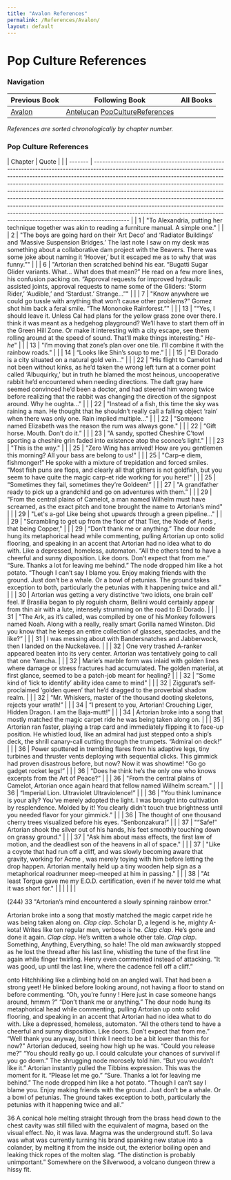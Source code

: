 ```yaml
---
title: "Avalon References"
permalink: /References/Avalon/
layout: default
---
```



# Pop Culture References

### Navigation
| Previous Book | Following Book | All Books |
|---|---|---|
| [Avalon](Avalon.md) | [Antelucan](Antelucan.md) [PopCultureReferences](../PopCultureReferences.md) |


_References are sorted chronologically by chapter number._

### Pop Culture References


| Chapter | Quote                                                                                                                                                                                                                                                                                                                                                                                                                                                                                                                                                                                                                                                         |     |
| ------- | ------------------------------------------------------------------------------------------------------------------------------------------------------------------------------------------------------------------------------------------------------------------------------------------------------------------------------------------------------------------------------------------------------------------------------------------------------------------------------------------------------------------------------------------------------------------------------------------------------------------------------------------------------------- |
| 1       | "To Alexandria, putting her technique together was akin to reading a furniture manual. A simple one."                                                                                                                                                                                                                                                                                                                                                                                                                                                                                                                                                         |     |
| 2       | "The boys are going hard on their ‘Art Deco’ and ‘Radiator Buildings’ and ‘Massive Suspension Bridges.’ The last note I saw on my desk was something about a collaborative dam project with the Beavers. There was some joke about naming it ‘Hoover,’ but it escaped me as to why that was funny.”"                                                                                                                                                                                                                                                                                                                                                          |     |
| 6       | "Artorian then scratched behind his ear. “Bugatti Sugar Glider variants. What… What does that mean?” He read on a few more lines, his confusion packing on. “Approval requests for improved hydraulic assisted joints, approval requests to name some of the Gliders: ‘Storm Rider,’ ‘Audible,’ and ‘Stardust.’ Strange…”"                                                                                                                                                                                                                                                                                                                                    |     |
| 7       | "Know anywhere we could go tussle with anything that won’t cause other problems?” Gomez shot him back a feral smile. “The Mononoke Rainforest.”"                                                                                                                                                                                                                                                                                                                                                                                                                                                                                                              |     |
| 13      | "“Yes, I should leave it. Unless Cal had plans for the yellow grass zone over there. I think it was meant as a hedgehog playground? We’ll have to start them off in the Green Hill Zone. Or make it interesting with a city escape, see them rolling around at the speed of sound. That’ll make things interesting.” *He-he*"                                                                                                                                                                                                                                                                                                                                 |     |
| 13      | "I’m moving that zone’s plan over one tile. I’ll combine it with the rainbow roads."                                                                                                                                                                                                                                                                                                                                                                                                                                                                                                                                                                          |     |
| 14      | “Looks like Shin’s soup to me.”                                                                                                                                                                                                                                                                                                                                                                                                                                                                                                                                                                                                                               |     |
| 15      | "El Dorado is a city situated on a natural gold vein..."                                                                                                                                                                                                                                                                                                                                                                                                                                                                                                                                                                                                      |     |
| 22      | "His flight to Camelot had not been without kinks, as he’d taken the wrong left turn at a corner point called ‘Albuquirky,’ but in truth he blamed the most heinous, uncooperative rabbit he’d encountered when needing directions. The daft gray hare seemed convinced he’d been a doctor, and had steered him wrong twice before realizing that the rabbit was changing the direction of the signpost around. Why he oughta…"                                                                                                                                                                                                                               |     |
| 22      | "Instead of a fish, this time the sky was raining a man. He thought that he shouldn’t really call a falling object ‘rain’ when there was only one. Rain implied multiple…"                                                                                                                                                                                                                                                                                                                                                                                                                                                                                    |     |
| 22      | "Someone named Elizabeth was the reason the rum was always gone."                                                                                                                                                                                                                                                                                                                                                                                                                                                                                                                                                                                             |     |
| 22      | “Gift horse. Mouth. Don’t do it.”                                                                                                                                                                                                                                                                                                                                                                                                                                                                                                                                                                                                                             |     |
| 23      | "A sandy, spotted Cheshire C’towl sporting a cheshire grin faded into existence atop the sconce’s light."                                                                                                                                                                                                                                                                                                                                                                                                                                                                                                                                                     |     |
| 23      | "This is the way."                                                                                                                                                                                                                                                                                                                                                                                                                                                                                                                                                                                                                                            |     |
| 25      | "Zero Wing has arrived! How are you gentlemen this morning? All your bass are belong to us!"                                                                                                                                                                                                                                                                                                                                                                                                                                                                                                                                                                  |     |
| 25      | "Carp-e diem, fishmonger!” He spoke with a mixture of trepidation and forced smiles. “Most fish puns are flops, and clearly all that glitters is not goldfish, but you seem to have quite the magic carp-et ride working for you here!"                                                                                                                                                                                                                                                                                                                                                                                                                       |     |
| 25      | “Sometimes they fail, sometimes they’re Goldeen!”                                                                                                                                                                                                                                                                                                                                                                                                                                                                                                                                                                                                             |     |
| 27      | "A grandfather ready to pick up a grandchild and go on adventures with them.”                                                                                                                                                                                                                                                                                                                                                                                                                                                                                                                                                                                 |     |
| 29      | "From the central plains of Camelot, a man named Wilhelm must have screamed, as the exact pitch and tone brought the name to Artorian’s mind"                                                                                                                                                                                                                                                                                                                                                                                                                                                                                                                 |     |
| 29      | "Let's a-go! Like being shot upwards through a green pipeline..."                                                                                                                                                                                                                                                                                                                                                                                                                                                                                                                                                                                             |     |
| 29      | "Scrambling to get up from the floor of that Tier, the Node of Aeris , that being Copper,"                                                                                                                                                                                                                                                                                                                                                                                                                                                                                                                                                                    |     |
| 29      | “Don’t thank me or anything.” The dour node hung its metaphorical head while commenting, pulling Artorian up onto solid flooring, and speaking in an accent that Artorian had no idea what to do with. Like a depressed, homeless, automaton. “All the others tend to have a cheerful and sunny disposition. Like doors. Don’t expect that from me.” “Sure. Thanks a lot for leaving me behind.” The node dropped him like a hot potato. “Though I can’t say I blame you. Enjoy making friends with the ground. Just don’t be a whale. Or a bowl of petunias. The ground takes exception to both, particularly the petunias with it happening twice and all.” |     |
| 30      | Artorian was getting a very distinctive ‘two idiots, one brain cell’ feel. If Brasilia began to ply roguish charm, Bellini would certainly appear from thin air with a lute, intensely strumming on the road to El Dorado.                                                                                                                                                                                                                                                                                                                                                                                                                                    |     |
| 31      | "The Ark, as it’s called, was compiled by one of his Monkey followers named Noah. Along with a really, really smart Gorilla named Winston. Did you know that he keeps an entire collection of glasses, spectacles, and the like?”                                                                                                                                                                                                                                                                                                                                                                                                                             |     |
| 31      | I was messing about with Bandersnatches and Jabberwock, then I landed on the Nuckelavee.                                                                                                                                                                                                                                                                                                                                                                                                                                                                                                                                                                      |     |
| 32      | One very trashed A-ranker appeared beaten into its very center. Artorian was tentatively going to call that one Yamcha.                                                                                                                                                                                                                                                                                                                                                                                                                                                                                                                                       |     |
| 32      | Marie’s marble form was inlaid with golden lines where damage or stress fractures had accumulated. The golden material, at first glance, seemed to be a patch-job meant for healing?                                                                                                                                                                                                                                                                                                                                                                                                                                                                          |     |
| 32      | "Some kind of ‘lick to identify’ ability idea came to mind"                                                                                                                                                                                                                                                                                                                                                                                                                                                                                                                                                                                                   |     |
| 32      | Ziggurat’s self-proclaimed ‘golden queen’ that he’d dragged to the proverbial shadow realm.                                                                                                                                                                                                                                                                                                                                                                                                                                                                                                                                                                   |     |
| 32      | “Mr. Whiskers, master of the thousand dooting skeletons, rejects your wrath!”                                                                                                                                                                                                                                                                                                                                                                                                                                                                                                                                                                                 |     |
| 34      | “I present to you, Artorian! Crouching Liger, Hidden Dragon. I am the Baja-mutt!”                                                                                                                                                                                                                                                                                                                                                                                                                                                                                                                                                                             |     |
| 34      | Artorian broke into a song that mostly matched the magic carpet ride he was being taken along on.                                                                                                                                                                                                                                                                                                                                                                                                                                                                                                                                                             |     |
| 35      | Artorian ran faster, playing a trap card and immediately flipping it to face-up position. He whistled loud, like an admiral had just stepped onto a ship’s deck, the shrill canary-call cutting through the trumpets. “Admiral on deck!”                                                                                                                                                                                                                                                                                                                                                                                                                      |     |
| 36      | Power sputtered in trembling flares from his adaptive legs, tiny turbines and thruster vents deploying with sequential clicks. This gimmick had proven disastrous before, but now? Now it was showtime! “Go go gadget rocket legs!”                                                                                                                                                                                                                                                                                                                                                                                                                           |     |
| 36      | “Does he think he’s the only one who knows excerpts from the Art of Peace?”                                                                                                                                                                                                                                                                                                                                                                                                                                                                                                                                                                                   |     |
| 36      | "From the central plains of Camelot, Artorian once again heard that fellow named Wilhelm scream."                                                                                                                                                                                                                                                                                                                                                                                                                                                                                                                                                             |     |
| 36      | “Imperial Lion. Ultraviolet Ultraviolence!”                                                                                                                                                                                                                                                                                                                                                                                                                                                                                                                                                                                                                   |     |
| 36      | "You think luminance is your ally? You've merely adopted the light. I was brought into cultivation by resplendence. Molded by it! You clearly didn’t touch true brightness until you needed flavor for your gimmick."                                                                                                                                                                                                                                                                                                                                                                                                                                         |     |
| 36      | The thought of one thousand cherry trees visualized before his eyes. “Senbonzakura!”                                                                                                                                                                                                                                                                                                                                                                                                                                                                                                                                                                          |     |
| 37      | "“Safe!” Artorian shook the silver out of his hands, his feet smoothly touching down on grassy ground."                                                                                                                                                                                                                                                                                                                                                                                                                                                                                                                                                       |     |
| 37      | "Ask him about mass effects, the first law of motion, and the deadliest son of the heavens in all of space."                                                                                                                                                                                                                                                                                                                                                                                                                                                                                                                                                  |     |
| 37      | "Like a coyote that had run off a cliff, and was slowly becoming aware that gravity, working for Acme , was merely toying with him before letting the drop happen. Artorian mentally held up a tiny wooden help sign as a metaphorical roadrunner meep-meeped at him in passing."                                                                                                                                                                                                                                                                                                                                                                             |     |
| 38      | "At least Torgue gave me my E.O.D. certification, even if he never told me what it was short for."                                                                                                                                                                                                                                                                                                                                                                                                                                                                                                                                                            |     |
|         |                                                                                                                                                                                                                                                                                                                                                                                                                                                                                                                                                                                                                                                               |     |





(244) 33 "Artorian’s mind encountered a slowly spinning rainbow error."



Artorian broke into a song that mostly matched the magic carpet ride he was being taken along on. *Clap clap*. Scholar D, a legend is he, mighty A-kota! Writes like ten regular men, verbose is he. *Clap clap*. He’s gone and done it again. *Clap clap*. He’s written a whole other tale. *Clap clap*. Something, Anything, Everything, so hale! The old man awkwardly stopped as he lost the thread after his last line, whistling the tune of the first line again while finger twirling. Henry even commented instead of attacking. “It was good, up until the last line, where the cadence fell off a cliff.”


onto Hitchhiking like a climbing hold on an angled wall. That had been a strong yeet! He blinked before looking around, not having a floor to stand on before commenting. “Oh, you’re funny ! Here just in case someone hangs around, hmmm ?”
 “Don’t thank me or anything.” The dour node hung its metaphorical head while commenting, pulling Artorian up onto solid flooring, and speaking in an accent that Artorian had no idea what to do with. Like a depressed, homeless, automaton. “All the others tend to have a cheerful and sunny disposition. Like doors. Don’t expect that from me.”
 “Well thank you anyway, but I think I need to be a bit lower than this for now?” Artorian deduced, seeing how high up he was. “Could you release me?”
 “You should really go up. I could calculate your chances of survival if you go down.” The shrugging node morosely told him. “But you wouldn’t like it.”
 Artorian instantly pulled the Tibbins expression. This was the moment for it. “Please let me go.”
 “Sure. Thanks a lot for leaving me behind.” The node dropped him like a hot potato. “Though I can’t say I blame you. Enjoy making friends with the ground. Just don’t be a whale. Or a bowl of petunias. The ground takes exception to both, particularly the petunias with it happening twice and all.”


36  A conical hole melting straight through from the brass head down to the chest cavity was still filled with the equivalent of magma, based on the visual effect. No, it was lava. Magma was the underground stuff. So lava was what was currently turning his brand spanking new statue into a colander, by melting it from the inside out, the exterior boiling open and leaking thick ropes of the molten slag. “The distinction is probably unimportant.”
 Somewhere on the Silverwood, a volcano dungeon threw a hissy fit.
